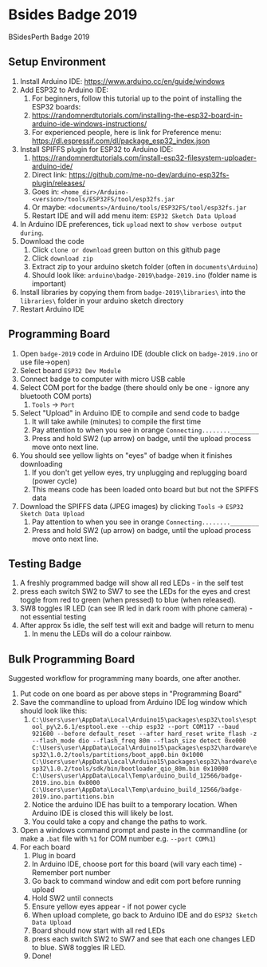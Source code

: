 # Bsides Badge 2019
BSidesPerth Badge 2019


## Setup Environment
1. Install Arduino IDE: https://www.arduino.cc/en/guide/windows
1. Add ESP32 to Arduino IDE:
   1. For beginners, follow this tutorial up to the point of installing the ESP32 boards:
   1. https://randomnerdtutorials.com/installing-the-esp32-board-in-arduino-ide-windows-instructions/
   1. For experienced people, here is link for Preference menu: https://dl.espressif.com/dl/package_esp32_index.json
1. Install SPIFFS plugin for ESP32 to Arduino IDE:
   1. https://randomnerdtutorials.com/install-esp32-filesystem-uploader-arduino-ide/
   1. Direct link: https://github.com/me-no-dev/arduino-esp32fs-plugin/releases/
   1. Goes in: `<home_dir>/Arduino-<version>/tools/ESP32FS/tool/esp32fs.jar`
   1. Or maybe: `<documents>/Arduino/tools/ESP32FS/tool/esp32fs.jar`
   1. Restart IDE and will add menu item: `ESP32 Sketch Data Upload`
1. In Arduino IDE preferences, tick `upload` next to `show verbose output during`.
1. Download the code
   1. Click `clone or download` green button on this github page
   1. Click `download zip`
   1. Extract zip to your arduino sketch folder (often in `documents\Arduino`)
   1. Should look like: `arduino\badge-2019\badge-2019.ino` (folder name is important)
1. Install libraries by copying them from `badge-2019\libraries\` into the `libraries\` folder in your arduino sketch directory
1. Restart Arduino IDE

## Programming Board
1. Open `badge-2019` code in Arduino IDE (double click on `badge-2019.ino` or use file->open)
1. Select board `ESP32 Dev Module`
1. Connect badge to computer with micro USB cable
1. Select COM port for the badge (there should only be one - ignore any bluetooth COM ports)
   1. `Tools` -> `Port`
1. Select "Upload" in Arduino IDE to compile and send code to badge
   1. It will take awhile (minutes) to compile the first time
   1. Pay attention to when you see in orange `Connecting........________`
   1. Press and hold SW2 (up arrow) on badge, until the upload process move onto next line.
1. You should see yellow lights on "eyes" of badge when it finishes downloading
   1. If you don't get yellow eyes, try unplugging and replugging board (power cycle)
   1. This means code has been loaded onto board but but not the SPIFFS data
1. Download the SPIFFS data (JPEG images) by clicking `Tools` -> `ESP32 Sketch Data Upload`
   1. Pay attention to when you see in orange `Connecting........________`
   1. Press and hold SW2 (up arrow) on badge, until the upload process move onto next line.

## Testing Badge
1. A freshly programmed badge will show all red LEDs - in the self test
1. press each switch SW2 to SW7 to see the LEDs for the eyes and crest toggle from red to green (when pressed) to blue (when released).
1. SW8 toggles IR LED (can see IR led in dark room with phone camera) - not essential testing
1. After approx 5s idle, the self test will exit and badge will return to menu
   1. In menu the LEDs will do a colour rainbow.

## Bulk Programming Board
Suggested workflow for programming many boards, one after another.
1. Put code on one board as per above steps in "Programming Board"
1. Save the commandline to upload from Arduino IDE log window which should look like this:
   1. `C:\Users\user\AppData\Local\Arduino15\packages\esp32\tools\esptool_py\2.6.1/esptool.exe --chip esp32 --port COM117 --baud 921600 --before default_reset --after hard_reset write_flash -z --flash_mode dio --flash_freq 80m --flash_size detect 0xe000 C:\Users\user\AppData\Local\Arduino15\packages\esp32\hardware\esp32\1.0.2/tools/partitions/boot_app0.bin 0x1000 C:\Users\user\AppData\Local\Arduino15\packages\esp32\hardware\esp32\1.0.2/tools/sdk/bin/bootloader_qio_80m.bin 0x10000 C:\Users\user\AppData\Local\Temp\arduino_build_12566/badge-2019.ino.bin 0x8000 C:\Users\user\AppData\Local\Temp\arduino_build_12566/badge-2019.ino.partitions.bin`
   1. Notice the arduino IDE has built to a temporary location. When Arduino IDE is closed this will likely be lost.
   1. You could take a copy and change the paths to work.
1. Open a windows command prompt and paste in the commandline (or make a `.bat` file with `%1` for COM number e.g. `--port COM%1`)
1. For each board
   1. Plug in board
   1. In Arduino IDE, choose port for this board (will vary each time) - Remember port number
   1. Go back to command window and edit com port before running upload
   1. Hold SW2 until connects
   1. Ensure yellow eyes appear - if not power cycle
   1. When upload complete, go back to Arduino IDE and do `ESP32 Sketch Data Upload`
   1. Board should now start with all red LEDs
   1. press each switch SW2 to SW7 and see that each one changes LED to blue. SW8 toggles IR LED.
   1. Done!



